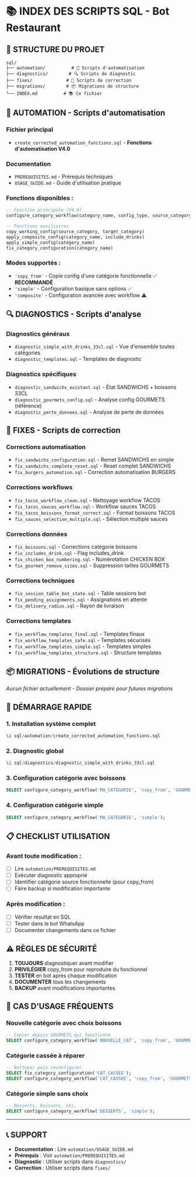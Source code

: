# 📚 INDEX DES SCRIPTS SQL - Bot Restaurant

## 📁 STRUCTURE DU PROJET

```
sql/
├── automation/          # 🤖 Scripts d'automatisation
├── diagnostics/        # 🔍 Scripts de diagnostic  
├── fixes/             # 🔧 Scripts de correction
├── migrations/        # 📦 Migrations de structure
└── INDEX.md          # 📚 Ce fichier
```

## 🤖 AUTOMATION - Scripts d'automatisation

### **Fichier principal**
- `create_corrected_automation_functions.sql` - **Fonctions d'automatisation V4.0**

### **Documentation** 
- `PREREQUISITES.md` - Prérequis techniques
- `USAGE_GUIDE.md` - Guide d'utilisation pratique

### **Fonctions disponibles :**
```sql
-- Fonction principale (V4.0)
configure_category_workflow(category_name, config_type, source_category, force_execution)

-- Fonctions auxiliaires
copy_working_config(source_category, target_category)
apply_composite_config(category_name, include_drinks) 
apply_simple_config(category_name)
fix_category_configuration(category_name)
```

### **Modes supportés :**
- `'copy_from'` - Copie config d'une catégorie fonctionnelle ✅ **RECOMMANDÉ**
- `'simple'` - Configuration basique sans options ✅ 
- `'composite'` - Configuration avancée avec workflow ⚠️

## 🔍 DIAGNOSTICS - Scripts d'analyse

### **Diagnostics généraux**
- `diagnostic_simple_with_drinks_33cl.sql` - Vue d'ensemble toutes catégories
- `diagnostic_templates.sql` - Templates de diagnostic

### **Diagnostics spécifiques**
- `diagnostic_sandwichs_existant.sql` - État SANDWICHS + boissons 33CL
- `diagnostic_gourmets_config.sql` - Analyse config GOURMETS (référence)
- `diagnostic_perte_donnees.sql` - Analyse de perte de données

## 🔧 FIXES - Scripts de correction

### **Corrections automatisation**
- `fix_sandwichs_configuration.sql` - Remet SANDWICHS en simple
- `fix_sandwichs_complete_reset.sql` - Reset complet SANDWICHS
- `fix_burgers_automation.sql` - Correction automatisation BURGERS

### **Corrections workflows**
- `fix_tacos_workflow_clean.sql` - Nettoyage workflow TACOS
- `fix_tacos_sauces_workflow.sql` - Workflow sauces TACOS
- `fix_tacos_boissons_format_correct.sql` - Format boissons TACOS
- `fix_sauces_selection_multiple.sql` - Sélection multiple sauces

### **Corrections données**
- `fix_boissons.sql` - Corrections catégorie boissons
- `fix_includes_drink.sql` - Flag includes_drink
- `fix_chicken_box_numbering.sql` - Numérotation CHICKEN BOX
- `fix_gourmet_remove_sizes.sql` - Suppression tailles GOURMETS

### **Corrections techniques**
- `fix_session_table_bot_state.sql` - Table sessions bot
- `fix_pending_assignments.sql` - Assignations en attente
- `fix_delivery_radius.sql` - Rayon de livraison

### **Corrections templates**
- `fix_workflow_templates_final.sql` - Templates finaux
- `fix_workflow_templates_safe.sql` - Templates sécurisés
- `fix_workflow_templates_simple.sql` - Templates simples
- `fix_workflow_templates_structure.sql` - Structure templates

## 📦 MIGRATIONS - Évolutions de structure

*Aucun fichier actuellement - Dossier préparé pour futures migrations*

## 🚀 DÉMARRAGE RAPIDE

### **1. Installation système complet**
```sql
\i sql/automation/create_corrected_automation_functions.sql
```

### **2. Diagnostic global**  
```sql
\i sql/diagnostics/diagnostic_simple_with_drinks_33cl.sql
```

### **3. Configuration catégorie avec boissons**
```sql
SELECT configure_category_workflow('MA_CATEGORIE', 'copy_from', 'GOURMETS');
```

### **4. Configuration catégorie simple**
```sql
SELECT configure_category_workflow('MA_CATEGORIE', 'simple');
```

## 📋 CHECKLIST UTILISATION

### **Avant toute modification :**
- [ ] Lire `automation/PREREQUISITES.md`
- [ ] Exécuter diagnostic approprié
- [ ] Identifier catégorie source fonctionnelle (pour copy_from)
- [ ] Faire backup si modification importante

### **Après modification :**
- [ ] Vérifier résultat en SQL
- [ ] Tester dans le bot WhatsApp  
- [ ] Documenter changements dans ce fichier

## ⚠️ RÈGLES DE SÉCURITÉ

1. **TOUJOURS** diagnostiquer avant modifier
2. **PRIVILÉGIER** copy_from pour reproduire du fonctionnel
3. **TESTER** en bot après chaque modification
4. **DOCUMENTER** tous les changements
5. **BACKUP** avant modifications importantes

## 🎯 CAS D'USAGE FRÉQUENTS

### **Nouvelle catégorie avec choix boissons**
```sql
-- Copier depuis GOURMETS qui fonctionne
SELECT configure_category_workflow('NOUVELLE_CAT', 'copy_from', 'GOURMETS');
```

### **Catégorie cassée à réparer**
```sql
-- Nettoyer puis reconfigurer
SELECT fix_category_configuration('CAT_CASSEE');
SELECT configure_category_workflow('CAT_CASSEE', 'copy_from', 'GOURMETS');
```

### **Catégorie simple sans choix**
```sql
-- Desserts, boissons, etc.
SELECT configure_category_workflow('DESSERTS', 'simple');
```

---

## 📞 SUPPORT

- **Documentation** : Lire `automation/USAGE_GUIDE.md`
- **Prérequis** : Voir `automation/PREREQUISITES.md`  
- **Diagnostic** : Utiliser scripts dans `diagnostics/`
- **Correction** : Utiliser scripts dans `fixes/`